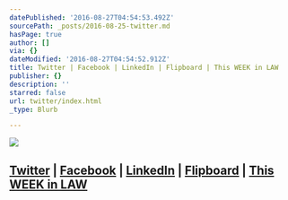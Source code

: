 ```yaml
---
datePublished: '2016-08-27T04:54:53.492Z'
sourcePath: _posts/2016-08-25-twitter.md
hasPage: true
author: []
via: {}
dateModified: '2016-08-27T04:54:52.912Z'
title: Twitter | Facebook | LinkedIn | Flipboard | This WEEK in LAW
publisher: {}
description: ''
starred: false
url: twitter/index.html
_type: Blurb

---
```

![](https://the-grid-user-content.s3-us-west-2.amazonaws.com/b4111a73-683c-4005-a3ab-31baa2cbc1c9.jpg)

## [Twitter][0] | [Facebook][1] | [LinkedIn][2] | [Flipboard][3] | [This WEEK in LAW][4]

[0]: http://twitter.com/ "Twitter"
[1]: https://www.facebook.com/denisehowell "Facebook"
[2]: https://www.linkedin.com/in/denisehowell "LinkedIn"
[3]: https://flipboard.com/@dhowell "Flipboard"
[4]: https://twit.tv/shows/this-week-in-law "This WEEK in LAW"
